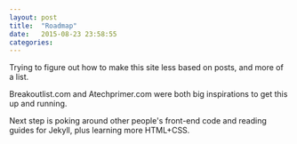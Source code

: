```yaml
---
layout: post
title:  "Roadmap"
date:   2015-08-23 23:58:55
categories:
---
```


Trying to figure out how to make this site less based on posts, and more of a list.

Breakoutlist.com and Atechprimer.com were both big inspirations to get this up and running.

Next step is poking around other people's front-end code and reading guides for Jekyll, plus learning more HTML+CSS.
